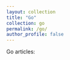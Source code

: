 ```yaml
---
layout: collection
title: "Go"
collection: go
permalink: /go/
author_profile: false
---
```


Go articles:
